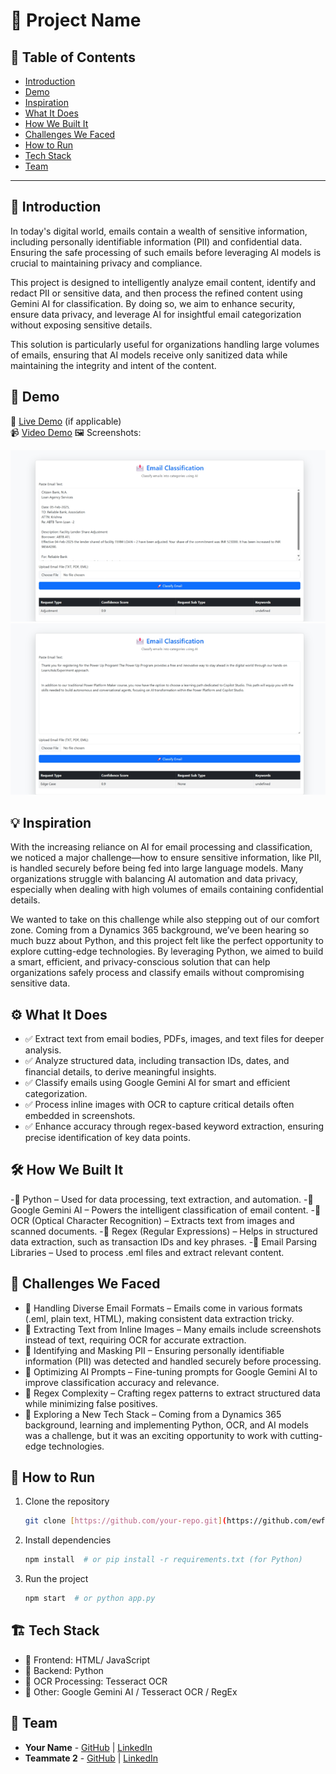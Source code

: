 # 🚀 Project Name

## 📌 Table of Contents
- [Introduction](#introduction)
- [Demo](#demo)
- [Inspiration](#inspiration)
- [What It Does](#what-it-does)
- [How We Built It](#how-we-built-it)
- [Challenges We Faced](#challenges-we-faced)
- [How to Run](#how-to-run)
- [Tech Stack](#tech-stack)
- [Team](#team)

---

## 🎯 Introduction
In today's digital world, emails contain a wealth of sensitive information, including personally identifiable information (PII) and confidential data. Ensuring the safe processing of such emails before leveraging AI models is crucial to maintaining privacy and compliance.

This project is designed to intelligently analyze email content, identify and redact PII or sensitive data, and then process the refined content using Gemini AI for classification. By doing so, we aim to enhance security, ensure data privacy, and leverage AI for insightful email categorization without exposing sensitive details.

This solution is particularly useful for organizations handling large volumes of emails, ensuring that AI models receive only sanitized data while maintaining the integrity and intent of the content.

## 🎥 Demo
🔗 [Live Demo](#) (if applicable)  
📹 [Video Demo](https://github.com/ewfx/gaied-ai-explorers/blob/main/artifacts/demo/Email%20Extraction.mp4)
🖼️ Screenshots:

![Screenshot 1](https://github.com/ewfx/gaied-ai-explorers/blob/main/artifacts/demo/Email%20Classifier%20Screenshot-1.png)
![Screenshot 2](https://github.com/ewfx/gaied-ai-explorers/blob/main/artifacts/demo/Email%20Classifier%20Screenshot-2.png)

## 💡 Inspiration
With the increasing reliance on AI for email processing and classification, we noticed a major challenge—how to ensure sensitive information, like PII, is handled securely before being fed into large language models. Many organizations struggle with balancing AI automation and data privacy, especially when dealing with high volumes of emails containing confidential details.

We wanted to take on this challenge while also stepping out of our comfort zone. Coming from a Dynamics 365 background, we’ve been hearing so much buzz about Python, and this project felt like the perfect opportunity to explore cutting-edge technologies. By leveraging Python, we aimed to build a smart, efficient, and privacy-conscious solution that can help organizations safely process and classify emails without compromising sensitive data.

## ⚙️ What It Does
- ✅ Extract text from email bodies, PDFs, images, and text files for deeper analysis.
- ✅ Analyze structured data, including transaction IDs, dates, and financial details, to derive meaningful insights.
- ✅ Classify emails using Google Gemini AI for smart and efficient categorization.
- ✅ Process inline images with OCR to capture critical details often embedded in screenshots.
- ✅ Enhance accuracy through regex-based keyword extraction, ensuring precise identification of key data points.

## 🛠️ How We Built It
-🔹 Python – Used for data processing, text extraction, and automation.
-🔹 Google Gemini AI – Powers the intelligent classification of email content.
-🔹 OCR (Optical Character Recognition) – Extracts text from images and scanned documents.
-🔹 Regex (Regular Expressions) – Helps in structured data extraction, such as transaction IDs and key phrases.
-🔹 Email Parsing Libraries – Used to process .eml files and extract relevant content.

## 🚧 Challenges We Faced
- 🚧 Handling Diverse Email Formats – Emails come in various formats (.eml, plain text, HTML), making consistent data extraction tricky.
- 🚧 Extracting Text from Inline Images – Many emails include screenshots instead of text, requiring OCR for accurate extraction.
- 🚧 Identifying and Masking PII – Ensuring personally identifiable information (PII) was detected and handled securely before processing.
- 🚧 Optimizing AI Prompts – Fine-tuning prompts for Google Gemini AI to improve classification accuracy and relevance.
- 🚧 Regex Complexity – Crafting regex patterns to extract structured data while minimizing false positives.
- 🚧 Exploring a New Tech Stack – Coming from a Dynamics 365 background, learning and implementing Python, OCR, and AI models was a challenge, but it was an exciting opportunity to work with cutting-edge technologies.

## 🏃 How to Run
1. Clone the repository  
   ```sh
   git clone [https://github.com/your-repo.git](https://github.com/ewfx/gaied-ai-explorers)
   ```
2. Install dependencies  
   ```sh
   npm install  # or pip install -r requirements.txt (for Python)
   ```
3. Run the project  
   ```sh
   npm start  # or python app.py
   ```

## 🏗️ Tech Stack
- 🔹 Frontend: HTML/ JavaScript
- 🔹 Backend: Python
- 🔹 OCR Processing: Tesseract OCR  
- 🔹 Other: Google Gemini AI / Tesseract OCR / RegEx

## 👥 Team
- **Your Name** - [GitHub](#) | [LinkedIn](#)
- **Teammate 2** - [GitHub](#) | [LinkedIn](#)
